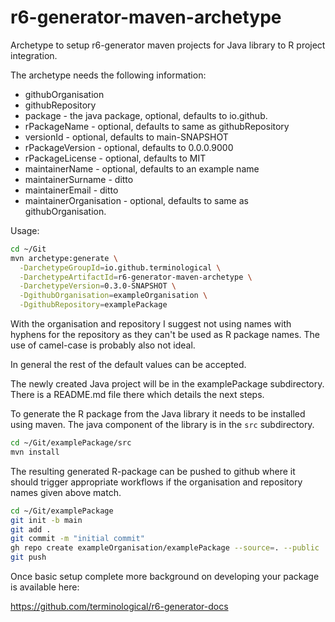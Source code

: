 # r6-generator-maven-archetype

Archetype to setup r6-generator maven projects for Java library to R project integration.

The archetype needs the following information:

* githubOrganisation
* githubRepository
* package - the java package, optional, defaults to io.github.<githubOrganisation>
* rPackageName - optional, defaults to same as githubRepository
* versionId - optional, defaults to main-SNAPSHOT
* rPackageVersion - optional, defaults to 0.0.0.9000
* rPackageLicense - optional, defaults to MIT
* maintainerName - optional, defaults to an example name
* maintainerSurname - ditto
* maintainerEmail - ditto
* maintainerOrganisation - optional, defaults to same as githubOrganisation.

Usage:

```BASH
cd ~/Git
mvn archetype:generate \
  -DarchetypeGroupId=io.github.terminological \
  -DarchetypeArtifactId=r6-generator-maven-archetype \
  -DarchetypeVersion=0.3.0-SNAPSHOT \
  -DgithubOrganisation=exampleOrganisation \
  -DgithubRepository=examplePackage
```

With the organisation and repository I suggest not using names with hyphens for the repository as they can't be used as R package names.
The use of camel-case is probably also not ideal.

In general the rest of the default values can be accepted.

The newly created Java project will be in the examplePackage subdirectory. There is a README.md file there which details the next steps.

To generate the R package from the Java library it needs to be installed using maven. The java component of the library is in the `src`
subdirectory.


```BASH
cd ~/Git/examplePackage/src
mvn install
```

The resulting generated R-package can be pushed to github where it should trigger appropriate workflows if the organisation and repository names given above match.

```BASH
cd ~/Git/examplePackage
git init -b main
git add . 
git commit -m "initial commit"
gh repo create exampleOrganisation/examplePackage --source=. --public
git push

```

Once basic setup complete more background on developing your package is available here:

https://github.com/terminological/r6-generator-docs
